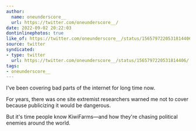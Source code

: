 ```yaml
---
author:
  name: oneunderscore__
  url: https://twitter.com/oneunderscore__/
date: 2022-09-02 20:22:03
dontinlinephotos: true
like_of: https://twitter.com/oneunderscore__/status/1565797220531814406/
source: twitter
syndicated:
- type: twitter
  url: https://twitter.com/oneunderscore__/status/1565797220531814406/
tags:
- oneunderscore__
---
```


I've been covering bad parts of the internet for long time now.



For years, there was one site extremist researchers warned me not to cover because publicizing it would be dangerous.



But it's time people know KiwiFarms—and how they're chasing political enemies around the world.